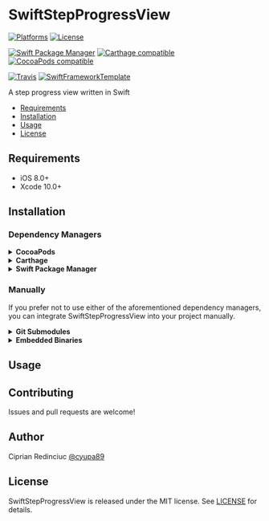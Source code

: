 # SwiftStepProgressView

[![Platforms](https://img.shields.io/cocoapods/p/SwiftStepProgressView.svg)](https://cocoapods.org/pods/SwiftStepProgressView)
[![License](https://img.shields.io/cocoapods/l/SwiftStepProgressView.svg)](https://raw.githubusercontent.com/cyupa/SwiftStepProgressView/master/LICENSE)

[![Swift Package Manager](https://img.shields.io/badge/Swift%20Package%20Manager-compatible-brightgreen.svg)](https://github.com/apple/swift-package-manager)
[![Carthage compatible](https://img.shields.io/badge/Carthage-compatible-4BC51D.svg?style=flat)](https://github.com/Carthage/Carthage)
[![CocoaPods compatible](https://img.shields.io/cocoapods/v/SwiftStepProgressView.svg)](https://cocoapods.org/pods/SwiftStepProgressView)

[![Travis](https://img.shields.io/travis/cyupa/SwiftStepProgressView/master.svg)](https://travis-ci.org/cyupa/SwiftStepProgressView/branches)
[![SwiftFrameworkTemplate](https://img.shields.io/badge/SwiftFramework-Template-red.svg)](http://github.com/RahulKatariya/SwiftFrameworkTemplate)

A step progress view written in Swift

- [Requirements](#requirements)
- [Installation](#installation)
- [Usage](#usage)
- [License](#license)

## Requirements

- iOS 8.0+
- Xcode 10.0+

## Installation

### Dependency Managers
<details>
  <summary><strong>CocoaPods</strong></summary>

[CocoaPods](http://cocoapods.org) is a dependency manager for Cocoa projects. You can install it with the following command:

```bash
$ gem install cocoapods
```

To integrate SwiftStepProgressView into your Xcode project using CocoaPods, specify it in your `Podfile`:

```ruby
source 'https://github.com/CocoaPods/Specs.git'
platform :ios, '8.0'
use_frameworks!

pod 'SwiftStepProgressView', '~> 0.0.1'
```

Then, run the following command:

```bash
$ pod install
```

</details>

<details>
  <summary><strong>Carthage</strong></summary>

[Carthage](https://github.com/Carthage/Carthage) is a decentralized dependency manager that automates the process of adding frameworks to your Cocoa application.

You can install Carthage with [Homebrew](http://brew.sh/) using the following command:

```bash
$ brew update
$ brew install carthage
```

To integrate SwiftStepProgressView into your Xcode project using Carthage, specify it in your `Cartfile`:

```ogdl
github "cyupa/SwiftStepProgressView" ~> 0.0.1
```

</details>

<details>
  <summary><strong>Swift Package Manager</strong></summary>

To use SwiftStepProgressView as a [Swift Package Manager](https://swift.org/package-manager/) package just add the following in your Package.swift file.

``` swift
// swift-tools-version:4.2

import PackageDescription

let package = Package(
    name: "HelloSwiftStepProgressView",
    dependencies: [
        .package(url: "https://github.com/cyupa/SwiftStepProgressView.git", .upToNextMajor(from: "0.0.1"))
    ],
    targets: [
        .target(name: "HelloSwiftStepProgressView", dependencies: ["SwiftStepProgressView"])
    ]
)
```
</details>

### Manually

If you prefer not to use either of the aforementioned dependency managers, you can integrate SwiftStepProgressView into your project manually.

<details>
  <summary><strong>Git Submodules</strong></summary><p>

- Open up Terminal, `cd` into your top-level project directory, and run the following command "if" your project is not initialized as a git repository:

```bash
$ git init
```

- Add SwiftStepProgressView as a git [submodule](http://git-scm.com/docs/git-submodule) by running the following command:

```bash
$ git submodule add https://github.com/cyupa/SwiftStepProgressView.git
$ git submodule update --init --recursive
```

- Open the new `SwiftStepProgressView` folder, and drag the `SwiftStepProgressView.xcodeproj` into the Project Navigator of your application's Xcode project.

    > It should appear nested underneath your application's blue project icon. Whether it is above or below all the other Xcode groups does not matter.

- Select the `SwiftStepProgressView.xcodeproj` in the Project Navigator and verify the deployment target matches that of your application target.
- Next, select your application project in the Project Navigator (blue project icon) to navigate to the target configuration window and select the application target under the "Targets" heading in the sidebar.
- In the tab bar at the top of that window, open the "General" panel.
- Click on the `+` button under the "Embedded Binaries" section.
- You will see two different `SwiftStepProgressView.xcodeproj` folders each with two different versions of the `SwiftStepProgressView.framework` nested inside a `Products` folder.

    > It does not matter which `Products` folder you choose from.

- Select the `SwiftStepProgressView.framework`.

- And that's it!

> The `SwiftStepProgressView.framework` is automagically added as a target dependency, linked framework and embedded framework in a copy files build phase which is all you need to build on the simulator and a device.

</p></details>

<details>
  <summary><strong>Embedded Binaries</strong></summary><p>

- Download the latest release from https://github.com/cyupa/SwiftStepProgressView/releases
- Next, select your application project in the Project Navigator (blue project icon) to navigate to the target configuration window and select the application target under the "Targets" heading in the sidebar.
- In the tab bar at the top of that window, open the "General" panel.
- Click on the `+` button under the "Embedded Binaries" section.
- Add the downloaded `SwiftStepProgressView.framework`.
- And that's it!

</p></details>

## Usage

## Contributing

Issues and pull requests are welcome!

## Author

Ciprian Redinciuc [@cyupa89](https://twitter.com/cyupa89)

## License

SwiftStepProgressView is released under the MIT license. See [LICENSE](https://github.com/cyupa/SwiftStepProgressView/blob/master/LICENSE) for details.
